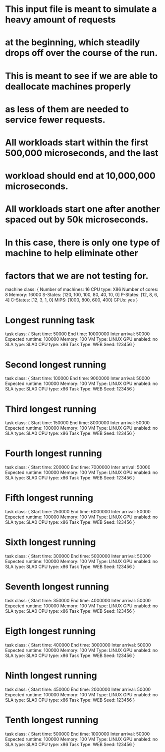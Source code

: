 # This input file is meant to simulate a heavy amount of requests
# at the beginning, which steadily drops off over the course of the run.
# This is meant to see if we are able to deallocate machines properly
# as less of them are needed to service fewer requests.
# All workloads start within the first 500,000 microseconds, and the last
# workload should end at 10,000,000 microseconds.
# All workloads start one after another spaced out by 50k microseconds.
# In this case, there is only one type of machine to help eliminate other
# factors that we are not testing for.
machine class:
{
        Number of machines: 16
        CPU type: X86
        Number of cores: 8
        Memory: 16000
        S-States: [120, 100, 100, 80, 40, 10, 0]
        P-States: [12, 8, 6, 4]
        C-States: [12, 3, 1, 0]
        MIPS: [1000, 800, 600, 400]
        GPUs: yes
}
# Longest running task
task class:
{
        Start time: 50000
        End time: 10000000
        Inter arrival: 50000
        Expected runtime: 100000
        Memory: 100
        VM Type: LINUX
        GPU enabled: no
        SLA type: SLA0
        CPU type: x86
        Task Type: WEB
        Seed: 123456
}
# Second longest running
task class:
{
        Start time: 100000
        End time: 9000000
        Inter arrival: 50000
        Expected runtime: 100000
        Memory: 100
        VM Type: LINUX
        GPU enabled: no
        SLA type: SLA0
        CPU type: x86
        Task Type: WEB
        Seed: 123456
}
# Third longest running
task class:
{
        Start time: 150000
        End time: 8000000
        Inter arrival: 50000
        Expected runtime: 100000
        Memory: 100
        VM Type: LINUX
        GPU enabled: no
        SLA type: SLA0
        CPU type: x86
        Task Type: WEB
        Seed: 123456
}
# Fourth longest running
task class:
{
        Start time: 200000
        End time: 7000000
        Inter arrival: 50000
        Expected runtime: 100000
        Memory: 100
        VM Type: LINUX
        GPU enabled: no
        SLA type: SLA0
        CPU type: x86
        Task Type: WEB
        Seed: 123456
}
# Fifth longest running
task class:
{
        Start time: 250000
        End time: 6000000
        Inter arrival: 50000
        Expected runtime: 100000
        Memory: 100
        VM Type: LINUX
        GPU enabled: no
        SLA type: SLA0
        CPU type: x86
        Task Type: WEB
        Seed: 123456
}
# Sixth longest running
task class:
{
        Start time: 300000
        End time: 5000000
        Inter arrival: 50000
        Expected runtime: 100000
        Memory: 100
        VM Type: LINUX
        GPU enabled: no
        SLA type: SLA0
        CPU type: x86
        Task Type: WEB
        Seed: 123456
}
# Seventh longest running
task class:
{
        Start time: 350000
        End time: 4000000
        Inter arrival: 50000
        Expected runtime: 100000
        Memory: 100
        VM Type: LINUX
        GPU enabled: no
        SLA type: SLA0
        CPU type: x86
        Task Type: WEB
        Seed: 123456
}
# Eigth longest running
task class:
{
        Start time: 400000
        End time: 3000000
        Inter arrival: 50000
        Expected runtime: 100000
        Memory: 100
        VM Type: LINUX
        GPU enabled: no
        SLA type: SLA0
        CPU type: x86
        Task Type: WEB
        Seed: 123456
}
# Ninth longest running
task class:
{
        Start time: 450000
        End time: 2000000
        Inter arrival: 50000
        Expected runtime: 100000
        Memory: 100
        VM Type: LINUX
        GPU enabled: no
        SLA type: SLA0
        CPU type: x86
        Task Type: WEB
        Seed: 123456
}
# Tenth longest running
task class:
{
        Start time: 500000
        End time: 1000000
        Inter arrival: 50000
        Expected runtime: 100000
        Memory: 100
        VM Type: LINUX
        GPU enabled: no
        SLA type: SLA0
        CPU type: x86
        Task Type: WEB
        Seed: 123456
}